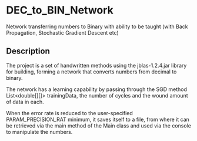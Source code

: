 # DEC_to_BIN_Network
Network transferring numbers to Binary with ability to be taught (with Back Propagation, Stochastic Gradient Descent etc)

## Description 
The project is a set of handwritten methods using the jblas-1.2.4.jar library for building, forming a network that converts numbers from decimal to binary.


The network has a learning capability by passing through the SGD method List<double[][]> trainingData, the number of cycles and the wound amount of data in each. 


When the error rate is reduced to the user-specified PARAM_PRECISION_RAT minimum, it saves itself to a file, from where it can be retrieved via the main method of the Main class and used via the console to manipulate the numbers.



